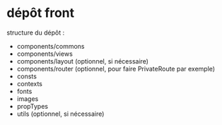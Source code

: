 # dépôt front

structure du dépôt :
- components/commons
- components/views
- components/layout (optionnel, si nécessaire)
- components/router (optionnel, pour faire PrivateRoute par exemple)
- consts
- contexts
- fonts
- images
- propTypes
- utils (optionnel, si nécessaire)
